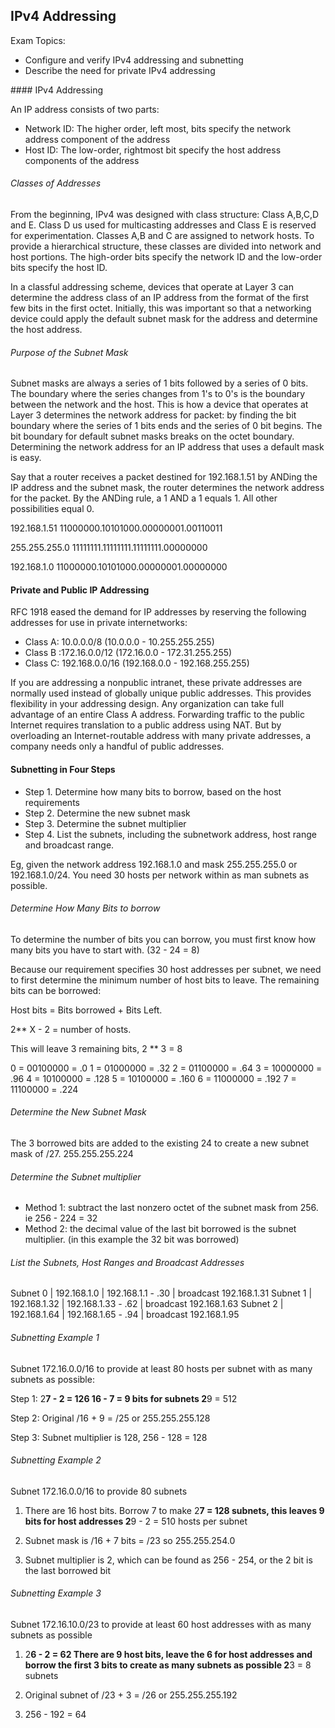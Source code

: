 ## IPv4 Addressing

Exam Topics:

- Configure and verify IPv4 addressing and subnetting 
- Describe the need for private IPv4 addressing 

#### IPv4 Addressing 

An IP address consists of two parts:

- Network ID: The higher order, left most, bits specify the network address component of the address 
- Host ID: The low-order, rightmost bit specify the host address components of the address 

###### Classes of Addresses

From the beginning, IPv4 was designed with class structure: Class A,B,C,D and E. Class D us used for multicasting addresses and Class E is reserved for experimentation. Classes A,B and C are assigned to network hosts. To provide a hierarchical structure, these classes are divided into network and host portions. The high-order bits specify the network ID and the low-order bits specify the host ID. 

In a classful addressing scheme, devices that operate at Layer 3 can determine the address class of an IP address from the format of the first few bits in the first octet. Initially, this was important so that a networking device could apply the default subnet mask for the address and determine the host address. 

###### Purpose of the Subnet Mask

Subnet masks are always a series of 1 bits followed by a series of 0 bits. The boundary where the series changes from 1's to 0's is the boundary between the network and the host. This is how a device that operates at Layer 3 determines the network address for packet: by finding the bit boundary where the series of 1 bits ends and the series of 0 bit begins. The bit boundary for default subnet masks breaks on the octet boundary. Determining the network address for an IP address that uses a default mask is easy.

Say that a router receives a packet destined for 192.168.1.51 by ANDing the IP address and the subnet mask, the router determines the network address for the packet. By the ANDing rule, a 1 AND a 1 equals 1. All other possibilities equal 0.

192.168.1.51
11000000.10101000.00000001.00110011

255.255.255.0
11111111.11111111.11111111.00000000

192.168.1.0
11000000.10101000.00000001.00000000

#### Private and Public IP Addressing 

RFC 1918 eased the demand for IP addresses by reserving the following addresses for use in private internetworks:

* Class A: 10.0.0.0/8 (10.0.0.0 - 10.255.255.255)
* Class B :172.16.0.0/12 (172.16.0.0 - 172.31.255.255)
* Class C: 192.168.0.0/16 (192.168.0.0 - 192.168.255.255)

If you are addressing a nonpublic intranet, these private addresses are normally used instead of globally unique public addresses. This provides flexibility in your addressing design. Any organization can take full advantage of an entire Class A address. Forwarding traffic to the public Internet requires translation to a public address using NAT. But by overloading an Internet-routable address with many private addresses, a company needs only a handful of public addresses. 

#### Subnetting in Four Steps

- Step 1. Determine how many bits to borrow, based on the host requirements
- Step 2. Determine the new subnet mask 
- Step 3. Determine the subnet multiplier
- Step 4. List the subnets, including the subnetwork address, host range and broadcast range.

Eg, given the network address 192.168.1.0 and mask 255.255.255.0 or 192.168.1.0/24. You need 30 hosts per network within as man subnets as possible.

###### Determine How Many Bits to borrow

To determine the number of bits you can borrow, you must first know how many bits you have to start with. (32 - 24 = 8)

Because our requirement specifies 30 host addresses per subnet, we need to first determine the minimum number of host bits to leave. The remaining bits can be borrowed:

Host bits = Bits borrowed + Bits Left. 

2** X - 2 = number of hosts. 

This will leave 3 remaining bits, 2 ** 3 = 8

0 = 00100000 = .0
1 = 01000000 = .32
2 = 01100000 = .64
3 = 10000000 = .96
4 = 10100000 = .128
5 = 10100000 = .160
6 = 11000000 = .192
7 = 11100000 = .224

###### Determine the New Subnet Mask

The 3 borrowed bits are added to the existing 24 to create a new subnet mask of /27. 255.255.255.224

###### Determine the Subnet multiplier

- Method 1: subtract the last nonzero octet of the subnet mask from 256. ie 256 - 224 = 32
- Method 2: the decimal value of the last bit borrowed is the subnet multiplier. (in this example the 32 bit was borrowed)

###### List the Subnets, Host Ranges and Broadcast Addresses 

Subnet 0 | 192.168.1.0  | 192.168.1.1 - .30  | broadcast 192.168.1.31
Subnet 1 | 192.168.1.32 | 192.168.1.33 - .62 | broadcast 192.168.1.63
Subnet 2 | 192.168.1.64 | 192.168.1.65 - .94 | broadcast 192.168.1.95

###### Subnetting Example 1

Subnet 172.16.0.0/16 to provide at least 80 hosts per subnet with as many subnets as possible:

Step 1: 2**7 - 2 = 126
16 - 7 = 9 bits for subnets 2**9 = 512

Step 2: Original /16 + 9 = /25 or 255.255.255.128

Step 3: Subnet multiplier is 128, 256 - 128 = 128

###### Subnetting Example 2

Subnet 172.16.0.0/16 to provide 80 subnets 

1. There are 16 host bits. Borrow 7 to make 2**7 = 128 subnets, this leaves 9 bits for host addresses 2**9 - 2 = 510 hosts per subnet 

2. Subnet mask is /16 + 7 bits = /23 so 255.255.254.0

3. Subnet multiplier is 2, which can be found as 256 - 254, or the 2 bit is the last borrowed bit

###### Subnetting Example 3 

Subnet 172.16.10.0/23 to provide at least 60 host addresses with as many subnets as possible

1. 2**6 - 2 = 62 
There are 9 host bits, leave the 6 for host addresses and borrow the first 3 bits to create as many subnets as possible 
2**3 = 8 subnets 

2. Original subnet of /23 + 3 = /26 or 255.255.255.192

3. 256 - 192 = 64
